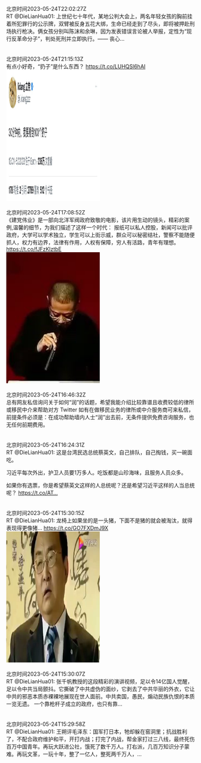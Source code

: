 北京时间2023-05-24T22:02:27Z<br>RT @DieLianHua01: 上世纪七十年代，某地公判大会上，两名年轻女孩的胸前挂着所犯罪行的公示牌，双臂被反身五花大绑，生命已经走到了尽头，即将被押赴刑场执行枪决。俩女孩分别叫陈沫和余琳，因为发表错误言论被人举报，定性为“现行反革命分子”，判处死刑并立即执行。—— 丧心…<br><br><br>北京时间2023-05-24T21:15:13Z<br>有点小好奇，“扔子”是什么东西？ https://t.co/LUHQSl6hAI<br><img src='/temp/image/2023/u-Month-5/1661360201025433604_0.jpg' width='250' height='350'><br><br>北京时间2023-05-24T17:08:52Z<br>《建党伟业》是一部向北洋军阀政府致敬的电影，该片用生动的镜头，精彩的案例,温馨的细节，为我们描述了这样一个时代：
报纸可以私人控股，新闻可以批评政府，大学可以学术独立，学生可以上街示威，群众可以秘密结社，警察不能随便抓人，权力有边界，法律有作用，人权有保障，穷人有活路，青年有理想。 https://t.co/fJFzKlztbE<br><img src='/temp/video/2023/u-Month-5/b-Day-24/DanQing1953/1661298206372667392_0.jpg' width='250' height='350'><br><br>北京时间2023-05-24T16:46:32Z<br>总有网友私信询问关于如何“润”的话题，希望我能介绍比较靠谱且收费较低的律所或移民中介来帮助对方
Twitter 如有在做移民业务的律所或中介服务商可来私信，前提条件必须是：在成功帮助墙内人士“润”出去前，无条件提供免费咨询服务，也无任何前期费用。<br><br><br>北京时间2023-05-24T16:24:31Z<br>RT @DieLianHua01: 这是台湾民选总统蔡英文，自己排队，自己掏钱，买一碗面吃。

习近平每次外出，护卫人员要1万多人。吃饭都是山珍海味，且服务人员众多。

如果你有选票，你是希望蔡英文这样的人总统呢？还是希望习近平这样的人当总统呢？ https://t.co/AT…<br><br><br>北京时间2023-05-24T15:30:15Z<br>RT @DieLianHua01: 龙椅上如果坐的是一头猪，下面不是猪的就会被淘汰，就得表现得更像猪… https://t.co/GO7FXDmJ9X<br><img src='/temp/video/2023/u-Month-5/b-Day-24/DanQing1953/1661273390001397760_0.jpg' width='250' height='350'><br><br>北京时间2023-05-24T15:30:07Z<br>RT @DieLianHua01: 张千帆教授的这段精彩的演讲视频，足以令14亿国人觉醒，足以令中共当局颤抖。它撕破了中共虚伪的面纱，它剥去了中共华丽的外衣，它让中共的邪恶本质赤裸裸地展现在世人面前。中共卖国，愚民，煽动民族仇恨的本质一览无遗。 一个靠枪杆子成立的政府，也只有靠…<br><br><br>北京时间2023-05-24T15:29:58Z<br>RT @DieLianHua01: 王朔评毛泽东：国军打日本，牠却躲在窑洞里；抗战胜利了，不配合政府维护和平，开打内战；打完了内战，帮金家打过三八线，最终死伤百万中国青年。再玩大跃进公社，饿死了数千万人。打右派，几百万知识分子蒙难。再玩文革，一玩十年，整了一亿人，整死两千万人，…<br><br><br>
